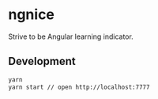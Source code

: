 # ngnice

Strive to be Angular learning indicator.

## Development

```bash
yarn
yarn start // open http://localhost:7777
```
